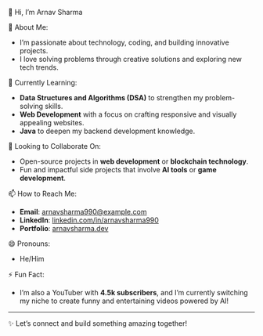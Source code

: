 👋 Hi, I’m Arnav Sharma

👀 About Me:
- I’m passionate about technology, coding, and building innovative projects.
- I love solving problems through creative solutions and exploring new tech trends.

🌱 Currently Learning:
- **Data Structures and Algorithms (DSA)** to strengthen my problem-solving skills.
- **Web Development** with a focus on crafting responsive and visually appealing websites.
- **Java** to deepen my backend development knowledge.

💞️ Looking to Collaborate On:
- Open-source projects in **web development** or **blockchain technology**.
- Fun and impactful side projects that involve **AI tools** or **game development**.

📫 How to Reach Me:
- **Email**: arnavsharma990@example.com  
- **LinkedIn**: [linkedin.com/in/arnavsharma990](https://linkedin.com/in/arnavsharma990)  
- **Portfolio**: [arnavsharma.dev](https://arnavsharma.dev)

😄 Pronouns:
- He/Him

⚡ Fun Fact:
- I’m also a YouTuber with **4.5k subscribers**, and I’m currently switching my niche to create funny and entertaining videos powered by AI!

---

✨ Let’s connect and build something amazing together!

